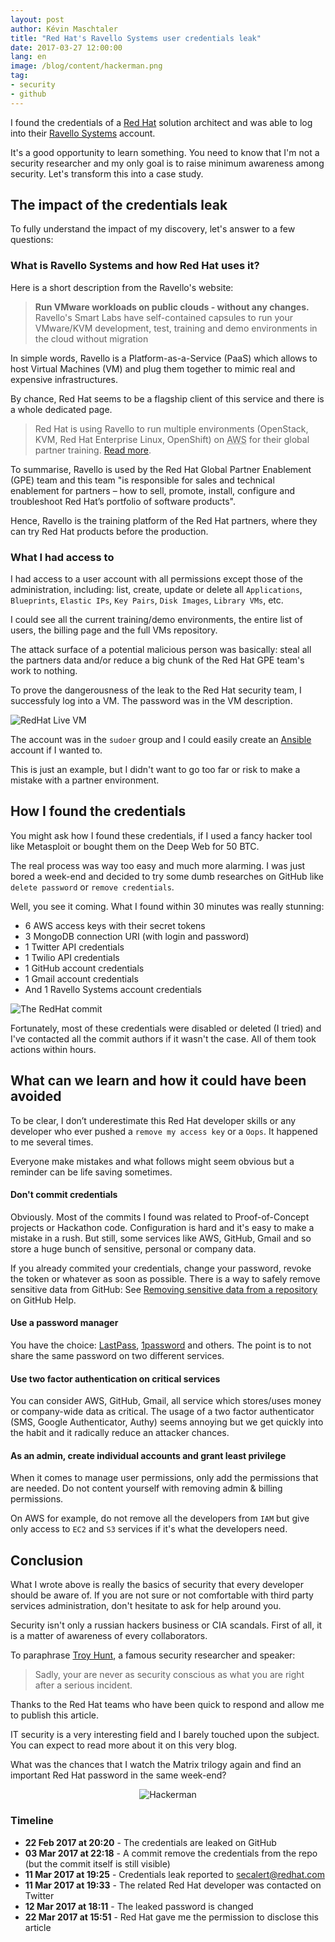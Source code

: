 ```yaml
---
layout: post
author: Kévin Maschtaler
title: "Red Hat's Ravello Systems user credentials leak"
date: 2017-03-27 12:00:00
lang: en
image: /blog/content/hackerman.png
tag:
- security
- github
---
```

I found the credentials of a [Red Hat](https://www.redhat.com/) solution architect and was able to log into their [Ravello Systems](https://www.ravellosystems.com/) account.

It's a good opportunity to learn something.
You need to know that I'm not a security researcher and my only goal is to raise minimum awareness among security.
Let's transform this into a case study.
<!--more-->

## The impact of the credentials leak

To fully understand the impact of my discovery, let's answer to a few questions:

### What is Ravello Systems and how Red Hat uses it?

Here is a short description from the Ravello's website:

> **Run VMware workloads on public clouds - without any changes.**
Ravello's Smart Labs have self-contained capsules to run your VMware/KVM development, test, training and demo environments in the cloud without migration

In simple words, Ravello is a Platform-as-a-Service (PaaS) which allows to host Virtual Machines (VM) and plug them together to mimic real and expensive infrastructures.

By chance, Red Hat seems to be a flagship client of this service and there is a whole dedicated page.

> Red Hat is using Ravello to run multiple environments (OpenStack, KVM, Red Hat Enterprise Linux, OpenShift) on <abbr title="Amazon Web Services">AWS</abbr> for their global partner training. [Read more](https://www.ravellosystems.com/customer-case-studies/virtual-training-lab-red-hat).

To summarise, Ravello is used by the Red Hat Global Partner Enablement (GPE) team and this team "is responsible for sales and technical enablement for partners – how to sell, promote, install, configure and troubleshoot Red Hat’s portfolio of software products".

Hence, Ravello is the training platform of the Red Hat partners, where they can try Red Hat products before the production.

### What I had access to

I had access to a user account with all permissions except those of the administration, including: list, create, update or delete all `Applications`, `Blueprints`, `Elastic IPs`, `Key Pairs`, `Disk Images`, `Library VMs`, etc.

I could see all the current training/demo environments, the entire list of users, the billing page and the full VMs repository.

The attack surface of a potential malicious person was basically: steal all the partners data and/or reduce a big chunk of the Red Hat GPE team's work to nothing.

To prove the dangerousness of the leak to the Red Hat security team, I successfuly log into a VM. The password was in the VM description.

![RedHat Live VM](/blog/content/redhat-live-vm.png)

The account was in the `sudoer` group and I could easily create an [Ansible](https://www.ansible.com/tower) account if I wanted to.

This is just an example, but I didn't want to go too far or risk to make a mistake with a partner environment.


## How I found the credentials

You might ask how I found these credentials, if I used a fancy hacker tool like Metasploit or bought them on the Deep Web for 50 BTC.

The real process was way too easy and much more alarming. I was just bored a week-end and decided to try some dumb researches on GitHub like `delete password` or `remove credentials`.

Well, you see it coming. What I found within 30 minutes was really stunning:

- 6 AWS access keys with their secret tokens
- 3 MongoDB connection URI (with login and password)
- 1 Twitter API credentials
- 1 Twilio API credentials
- 1 GitHub account credentials
- 1 Gmail account credentials
- And 1 Ravello Systems account credentials

![The RedHat commit](/blog/content/redhat-commit.png)

Fortunately, most of these credentials were disabled or deleted (I tried) and I've contacted all the commit authors if it wasn't the case.
All of them took actions within hours.

## What can we learn and how it could have been avoided

To be clear, I don’t underestimate this Red Hat developer skills or any developer who ever pushed a `remove my access key` or a `Oops`.
It happened to me several times.

Everyone make mistakes and what follows might seem obvious but a reminder can be life saving sometimes.

#### Don't commit credentials
Obviously. Most of the commits I found was related to Proof-of-Concept projects or Hackathon code.
Configuration is hard and it's easy to make a mistake in a rush.
But still, some services like AWS, GitHub, Gmail and so store a huge bunch of sensitive, personal or company data.

If you already commited your credentials, change your password, revoke the token or whatever as soon as possible.
There is a way to safely remove sensitive data from GitHub: See [Removing sensitive data from a repository](https://help.github.com/articles/removing-sensitive-data-from-a-repository/) on GitHub Help.

#### Use a password manager
You have the choice: [LastPass](https://www.lastpass.com), [1password](https://1password.com/) and others.
The point is to not share the same password on two different services.

#### Use two factor authentication on critical services
You can consider AWS, GitHub, Gmail, all service which stores/uses money or company-wide data as critical.
The usage of a two factor authenticator (SMS, Google Authenticator, Authy) seems annoying but we get quickly into the habit and it radically reduce an attacker chances.

#### As an admin, create individual accounts and grant least privilege
When it comes to manage user permissions, only add the permissions that are needed. Do not content yourself with removing admin & billing permissions.

On AWS for example, do not remove all the developers from `IAM` but give only access to `EC2` and `S3` services if it's what the developers need.

## Conclusion
What I wrote above is really the basics of security that every developer should be aware of.
If you are not sure or not comfortable with third party services administration, don't hesitate to ask for help around you.

Security isn't only a russian hackers business or CIA scandals. First of all, it is a matter of awareness of every collaborators.

To paraphrase [Troy Hunt](https://www.troyhunt.com), a famous security researcher and speaker:

> Sadly, your are never as security conscious as what you are right after a serious incident.

Thanks to the Red Hat teams who have been quick to respond and allow me to publish this article.

IT security is a very interesting field and I barely touched upon the subject. You can expect to read more about it on this very blog.


What was the chances that I watch the Matrix trilogy again and find an important Red Hat password in the same week-end?

<center>
    <img alt="Hackerman" src="/blog/content/hackerman.png" />
</center>

### Timeline

- **22 Feb 2017 at 20:20** - The credentials are leaked on GitHub
- **03 Mar 2017 at 22:18** - A commit remove the credentials from the repo (but the commit itself is still visible)
- **11 Mar 2017 at 19:25** - Credentials leak reported to secalert@redhat.com
- **11 Mar 2017 at 19:33** - The related Red Hat developer was contacted on Twitter
- **12 Mar 2017 at 18:11** - The leaked password is changed
- **22 Mar 2017 at 15:51** - Red Hat gave me the permission to disclose this article
